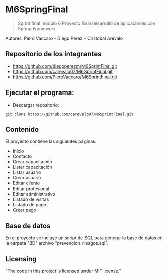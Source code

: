 
# M6SpringFinal
>  Sprint final modulo 6 Proyecto final desarrollo de aplicaciones con Spring Framework

Autores: Piero Vaccaro - Diego Pérez - Cristobal Arevalo

## Repositorio de los integrantes

* https://github.com/diegoperezm/M6SprintFinal.git
* https://github.com/carevalo07/M6SprintFinal.git
* https://github.com/PieroVaccaro/M6SprintFinal.git

## Ejecutar el programa:

* Descargar repositorio:

```git clone https://github.com/carevalo07/M6SprintFinal.git```


## Contenido  

El proyecto contiene las siguientes páginas:

* Inicio 
* Contacto
* Crear  capacitación
* Listar capacitación
* Listar usuario
* Crear  usuario
* Editar cliente
* Editar profesional
* Editar administrativo
* Listado de visitas
* Listado de pago
* Crear pago

## Base de datos

En el proyecto se incluye un script de SQL para generar la base de datos en la carpeta "BD" archivo "prevencion_riesgos.sql".


## Licensing

"The code in this project is licensed under MIT license."
